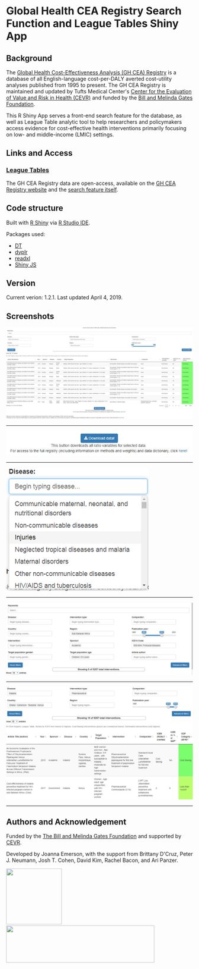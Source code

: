 # Global Health CEA Registry Search Function and League Tables Shiny App

## Background
The [Global Health Cost-Effectiveness Analysis (GH CEA) Registry](http://healtheconomics.tuftsmedicalcenter.org/orchard) is a database of all English-language cost-per-DALY averted cost-utility analyses published from 1995 to present. The GH CEA Registry is maintained and updated by Tufts Medical Center's [Center for the Evaluation of Value and Risk in Health (CEVR)](http://cevr.tuftsmedicalcenter.org/) and funded by the [Bill and Melinda Gates Foundation](https://www.gatesfoundation.org/).

This R Shiny App serves a front-end search feature for the database, as well as League Table analytic tool to help researchers and policymakers access evidence for cost-effective health interventions primarily focusing on low- and middle-income (LMIC) settings. 


## Links and Access
### [League Tables](https://cevr.shinyapps.io/LeagueTables/)

The GH CEA Registry data are open-access, available on the [GH CEA Registry website](http://healtheconomics.tuftsmedicalcenter.org/orchard/download-dataset) and the [search feature itself](https://cevr.shinyapps.io/LeagueTables/).

## Code structure
Built with [R Shiny](https://shiny.rstudio.com/) via [R Studio IDE](https://www.rstudio.com/).

Packages used:

 - [DT](https://rstudio.github.io/DT/)
 - [dyplr](https://www.rdocumentation.org/packages/dplyr/versions/0.7.8)
 - [readxl](https://readxl.tidyverse.org/)
 - [Shiny JS](https://deanattali.com/shinyjs/)

## Version
Current verion: 1.2.1. Last updated April 4, 2019.

## Screenshots
![](https://github.com/jgemerson/GHCEAR_LeagueTables/blob/master/Screenshots/1.JPG)
_________________

![](https://github.com/jgemerson/GHCEAR_LeagueTables/blob/master/Screenshots/4.JPG)
_________________

![](https://github.com/jgemerson/GHCEAR_LeagueTables/blob/master/Screenshots/2.PNG)
_________________

![](https://github.com/jgemerson/GHCEAR_LeagueTables/blob/master/Screenshots/5.JPG)
_________________

![](https://github.com/jgemerson/GHCEAR_LeagueTables/blob/master/Screenshots/3.JPG)
_________________


 
## Authors and Acknowledgement
Funded by the [The Bill and Melinda Gates Foundation](https://www.gatesfoundation.org/) and supported by [CEVR](http://cevr.tuftsmedicalcenter.org/). 

Developed by Joanna Emerson, with the support from Brittany D'Cruz, Peter J. Neumann, Josh T. Cohen, David Kim, Rachel Bacon, and Ari Panzer.  

<img src="https://pbs.twimg.com/profile_images/958789469632516096/hUT1dpXt.jpg" width="150" height="150"> <img src="https://datadent.org/wp-content/uploads/2018/04/arton10.jpg" width="400" height="100">
